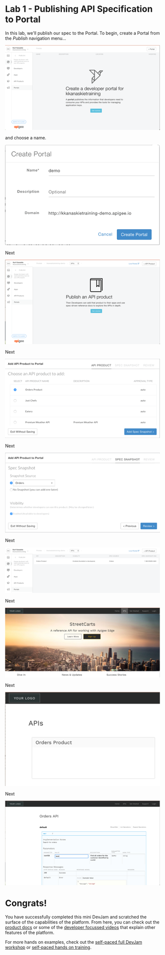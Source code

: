 # Lab 1 - Publishing API Specification to Portal

In this lab, we'll publish our spec to the Portal. To begin, create a Portal from the *Publish* navigation menu...

![Image](images/portal-create.png) 

and choose a name.

![Image](images/portal-create-dialog.png) 

Next

![Image](images/portal-api.png) 

Next

![Image](images/portal-api-orders.png) 

Next

![Image](images/portal-api-orders-product.png) 

Next

![Image](images/portal-api-orders-published.png) 

Next

![Image](images/portal-live.png) 

Next

![Image](images/portal-live-orders.png) 

Next

![Image](images/portal-live-orders-customer.png) 


# Congrats!

You have successfully completed this mini DevJam and scratched the surface of the capabilities of the platform. From here, you can check out the [product docs](http://docs.apigee.com/) or some of the [developer focussed videos](https://apigee.com/about/developers) that explain other features of the platform.

For more hands on examples, check out the [self-paced full DevJam workshop](https://github.com/apigee/devjam) or [self-paced hands on training](http://go.apigee.com/rg000Y1i0XRYDlWju00f0t0). 
